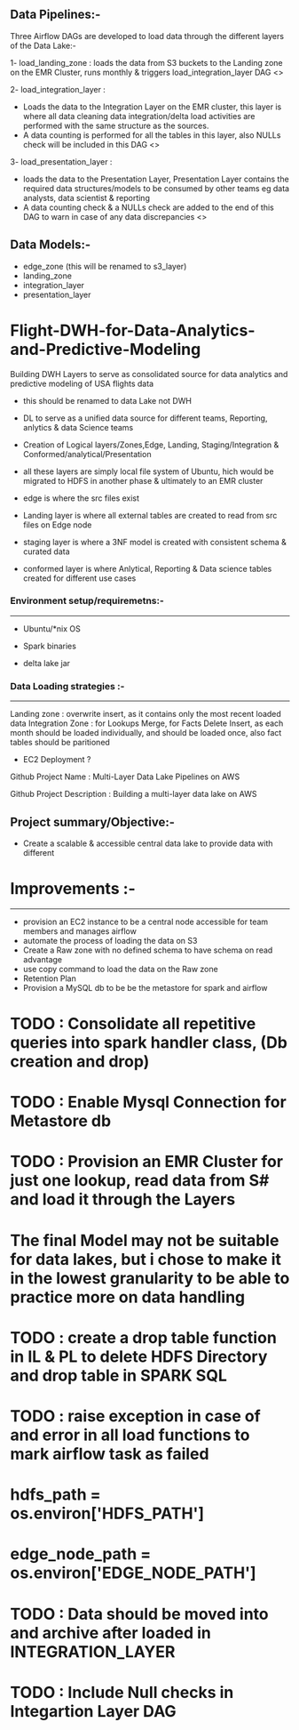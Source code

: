 Data Pipelines:-
---------------------------
Three Airflow DAGs are developed to load data through the different layers of the Data Lake:-

1- load_landing_zone : loads the data from S3 buckets to the Landing zone on the EMR Cluster, runs monthly & triggers load_integration_layer DAG
<<attach DAG Image here>>

2- load_integration_layer : 
- Loads the data to the Integration Layer on the EMR cluster, this layer is where all data cleaning data integration/delta load activities are performed with the same structure as the sources.
- A data counting is performed for all the tables in this layer, also NULLs check will be included in this DAG
<<attach DAG Image here>>

3- load_presentation_layer : 
- loads the data to the Presentation Layer, Presentation Layer contains the required data structures/models to be consumed by other teams eg data analysts, data scientist & reporting
- A data counting check & a NULLs check are added to the end of this DAG to warn in case of any data discrepancies
<<attach DAG Image here>>


Data Models:-
-----------------------------
- edge_zone (this will be renamed to s3_layer)
- landing_zone
- integration_layer
- presentation_layer

# Flight-DWH-for-Data-Analytics-and-Predictive-Modeling
Building DWH Layers to serve as consolidated source for data analytics and predictive modeling of USA flights data

- this should be renamed to data Lake not DWH

- DL to serve as a unified data source for different teams, Reporting, anlytics & data Science teams

- Creation of Logical layers/Zones,Edge, Landing, Staging/Integration & Conformed/analytical/Presentation
- all these layers are simply local file system of Ubuntu, hich would be migrated to HDFS in another phase & ultimately to an EMR cluster
- edge is where the src files exist
- Landing layer is where all external tables are created to read from src files on Edge node
- staging layer is where a 3NF model is created with consistent schema & curated data
- conformed layer is where Anlytical, Reporting & Data science tables created for different use cases

### Environment setup/requiremetns:-
-------------
- Ubuntu/*nix OS
- Spark binaries 

- delta lake jar

### Data Loading strategies :-
-----------
Landing zone : overwrite insert, as it contains only the most recent loaded data
Integration Zone : for Lookups Merge, for Facts Delete Insert, as each month should be loaded individually, and should be loaded once, also fact tables should be paritioned


- EC2 Deployment ?

Github Project Name : Multi-Layer Data Lake Pipelines on AWS 

Github Project Description : Building a multi-layer data lake on AWS

Project summary/Objective:-
-------------------------------------
- Create a scalable & accessible central data lake to provide data with different  





# Improvements :-
-----------------------
- provision an EC2 instance to be a central node accessible for team members and manages airflow 
- automate the process of loading the data on S3
- Create a Raw zone with no defined schema to have schema on read advantage
- use copy command to load the data on the Raw zone
- Retention Plan
- Provision a MySQL db to be be the metastore for spark and airflow
# TODO : Consolidate all repetitive queries into spark handler class, (Db creation and drop)
# TODO : Enable Mysql Connection for Metastore db
# TODO : Provision an EMR Cluster for just one lookup, read data from S# and load it through the Layers
# The final Model may not be suitable for data lakes, but i chose to make it in the lowest granularity to be able to practice more on data handling
# TODO : create a drop table function in IL & PL to delete HDFS Directory and drop table in SPARK SQL
# TODO : raise exception in case of and error in all load functions to mark airflow task as failed
# hdfs_path = os.environ['HDFS_PATH']
# edge_node_path = os.environ['EDGE_NODE_PATH']
# TODO : Data should be moved into and archive after loaded in INTEGRATION_LAYER
# TODO : Include Null checks in Integartion Layer DAG